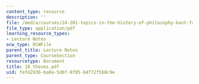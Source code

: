 ```yaml
---
content_type: resource
description: ''
file: /media/courses/24-201-topics-in-the-history-of-philosophy-kant-fall-2005/fef42936ba8a5d6f8f05b4f72f5b0c9e_18_theses.pdf
file_type: application/pdf
learning_resource_types:
- Lecture Notes
ocw_type: OCWFile
parent_title: Lecture Notes
parent_type: CourseSection
resourcetype: Document
title: 18_theses.pdf
uid: fef42936-ba8a-5d6f-8f05-b4f72f5b0c9e
---
```


